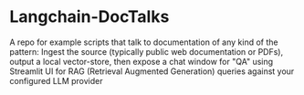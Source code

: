 # Langchain-DocTalks
A repo for example scripts that talk to documentation of any kind of the pattern:  Ingest the source (typically public web documentation or PDFs), output a local vector-store, then expose a chat window for "QA" using Streamlit UI for RAG (Retrieval Augmented Generation) queries against your configured LLM provider

